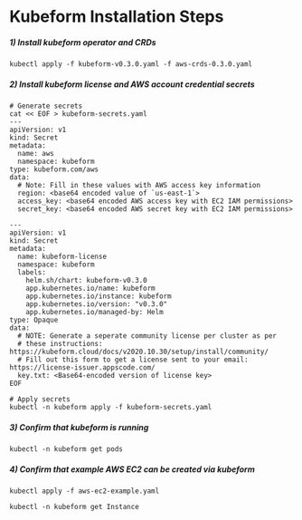 # Kubeform Installation Steps

##### 1) Install kubeform operator and CRDs

```
kubectl apply -f kubeform-v0.3.0.yaml -f aws-crds-0.3.0.yaml
```

##### 2) Install kubeform license and AWS account credential secrets


```
# Generate secrets
cat << EOF > kubeform-secrets.yaml
---
apiVersion: v1
kind: Secret
metadata:
  name: aws
  namespace: kubeform
type: kubeform.com/aws
data:
  # Note: Fill in these values with AWS access key information
  region: <base64 encoded value of `us-east-1`>
  access_key: <base64 encoded AWS access key with EC2 IAM permissions>
  secret_key: <base64 encoded AWS secret key with EC2 IAM permissions>

---
apiVersion: v1
kind: Secret
metadata:
  name: kubeform-license
  namespace: kubeform
  labels:
    helm.sh/chart: kubeform-v0.3.0
    app.kubernetes.io/name: kubeform
    app.kubernetes.io/instance: kubeform
    app.kubernetes.io/version: "v0.3.0"
    app.kubernetes.io/managed-by: Helm
type: Opaque
data:
  # NOTE: Generate a seperate community license per cluster as per
  # these instructions: https://kubeform.cloud/docs/v2020.10.30/setup/install/community/
  # Fill out this form to get a license sent to your email: https://license-issuer.appscode.com/
  key.txt: <Base64-encoded version of license key>
EOF

# Apply secrets
kubectl -n kubeform apply -f kubeform-secrets.yaml

```
##### 3) Confirm that kubeform is running

```
kubectl -n kubeform get pods
```

##### 4) Confirm that example AWS EC2 can be created via kubeform

```
kubectl apply -f aws-ec2-example.yaml

kubectl -n kubeform get Instance
```
